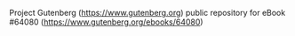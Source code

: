 Project Gutenberg (https://www.gutenberg.org) public repository for
eBook #64080 (https://www.gutenberg.org/ebooks/64080)
